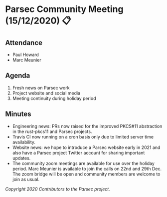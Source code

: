 # Parsec Community Meeting (15/12/2020) 📋

## Attendance

- Paul Howard
- Marc Meunier

## Agenda

1. Fresh news on Parsec work
2. Project website and social media
3. Meeting continuity during holiday period

## Minutes

- Engineering news: PRs now raised for the improved PKCS#11 abstraction in the rust-pkcs11
   and Parsec projects.
- Travis CI now running on a cron basis only due to limited server time availability.
- Website news: we hope to introduce a Parsec website early in 2021 and also have a Parsec
   project Twitter account for sharing important updates.
- The community zoom meetings are available for use over the holiday period. Marc Meunier
   is available to join the calls on 22nd and 29th Dec. The zoom bridge will be open and
   community members are welcome to join as usual.

*Copyright 2020 Contributors to the Parsec project.*
